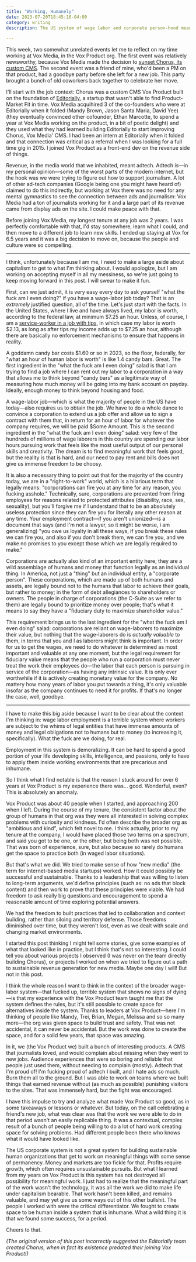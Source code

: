 ```yaml
---
title: "Working, Humanely"
date: 2023-07-20T18:45:16-04:00
category: writing
description: The US system of wage labor and corporate person-hood means that work is bullshit and impermanent, but this week a few events made me reflect on how much possibility for other ways of working are still available.

---
```


This week, two somewhat unrelated events let me to reflect on my time working at Vox Media, in the Vox Product org. The first event was relatively newsworthy, because Vox Media made the decision to [sunset Chorus, its custom CMS](https://www.axios.com/2023/07/18/vox-media-chorus). The second event was a friend of mine, who'd been a PM on that product, had a goodbye party before she left for a new job. This party brought a bunch of old coworkers back together to celebrate her move.

I'll start with the job context: Chorus was a custom CMS Vox Product built on the foundation of [Editorially](http://stet.editorially.com/articles/editorially-joins-vox-media/), a startup that wasn't able to find Product-Market Fit in time. Vox Media acquihired  3 of the co-founders who were at Editorially when it folded (Mandy Brown, Jason Santa Maria, David Yee) (they eventually convinced other cofounder, Ethan Marcotte, to spend a year at Vox Media working on the product, in a bit of poetic delight) and they used what they had learned building Editorially to start improving Chorus, Vox Media' CMS. I had been an intern at Editorially when it folded and that connection was critical as a referral when I was looking for a full time gig in 2015. I joined Vox Product as a front-end dev on the revenue side of things.

Revenue, in the media world that we inhabited, meant adtech. Adtech is—in my personal opinion—some of the worst parts of the modern internet, but the hook was we were trying to figure out how to support journalism. A lot of other ad-tech companies (Google being one you might have heard of) claimed to do this indirectly, but working at Vox there was no need for any mental gymnastics to see the connection between ads and journalism: Vox Media had a ton of journalists working for it and a large part of its revenue came from display ads on the site. I could make peace with that.

Before joining Vox Media, my longest tenure at any job was 2 years. I was perfectly comfortable with that, I'd stay somewhere, learn what I could, and then move to a different job to learn new skills. I ended up staying at Vox for 6.5 years and it was a big decision to move on, because the people and culture were so compelling.

---

I think, unfortunately because I am me, I need to make a large aside about capitalism to get to what I'm thinking about. I would apologize, but I am working on accepting myself in all my messiness, so we're just going to keep moving forward in this post. I will swear to make it fun.

First, can we just admit, it is very easy every day to ask yourself "what the fuck am I even doing?" if you have a wage-labor job today? That is an _extremely_ justified question, all of the time. Let's just start with the facts. In the United States, where I live and have always lived, my labor is worth, according to the federal law, at minimum $7.25 an hour. Unless, of course, I am a [service-worker in a job with tips](https://www.dol.gov/agencies/whd/state/minimum-wage/tipped
), in which case my labor is worth $2.13, as long as after tips my income adds up to $7.25 an hour, although there are basically no enforcement mechanisms to ensure that happens in reality.

A goddamn candy bar costs $1.60 or so in 2023, so the floor, federally, for "what an hour of human labor is worth" is like 1.4 candy bars. Great. The first ingredient in the "what the fuck am I even doing" salad is that I am trying to find a job where I can rent out my labor to a corporation in a way that allows me to think beyond "candy bars" as a legitimate way of measuring how much money will be going into my bank account on payday. Ideally, enough money to think beyond housing and food.

A wage-labor job—which is what the majority of people in the US have today—also requires us to obtain the job. We have to do a whole dance to convince a corporation to extend us a job offer and allow us to sign a contract with them that, in return for an hour of labor for whatever the company requires, we will be paid $Some Amount.  This is the second ingredient in the "what the fuck am I even doing" salad: very few of the hundreds of millions of wage laborers in this country are spending our labor hours pursuing work that feels like the most useful output of our personal skills and creativity. The dream is to find meaningful work that feels good, but the reality is that is hard, and our need to pay rent and bills does not give us immense freedom to be choosy.

It is also a necessary thing to point out that for the majority of the country today, we are in a "right-to-work" world, which is a hilarious term that legally means: "corporations can fire you at any time for any reason, you fucking asshole." Technically, sure, corporations are prevented from firing employees for reasons related to protected attributes (disability, race, sex, sexuality), but you'll forgive me if I understand that to be an absolutely useless protection since they can fire you for literally any other reason at any time. Your employment contract—if you aren't unionized—is a document that says (and I'm not a lawyer, so it might be worse, i am generalizing) "you owe us loyalty in all these ways, if you break these rules we can fire you, and also if you don't break them, we can fire you, and we make no promises to you except those which we are legally required to make."

Corporations are actually also kind of an important entity here; they are a wild assemblage of humans and money that function legally as an individual thing. In America, not just a "thing" but an individual entity, a "corporate person". These corporations, which are made up of both humans and assets, are legally bound not to the humans that labor to achieve their goals, but rather to money; in the form of debt allegiances to shareholders or owners. The people in charge of corporations (the C-Suite as we refer to them) are legally bound to prioritize money over people; that's what it means to say they have a "fiduciary duty to maximize shareholder value." 

This requirement brings us to the last ingredient for the "what the fuck am I even doing" salad: corporations are reliant on wage-laborers to maximize their value, but nothing that the wage-laborers do is _actually valuable_ to them, in terms that you and I as laborers might think is important. In order for us to get the wages, we need to do whatever is determined as most important and valuable at any one moment, but the legal requirement for fiduciary value means that the people who run a corporation must never treat the work their employees do—the labor that each person is pursuing in service of the corporation—as having any intrinsic value. It is only ever worthwhile if it is actively creating monetary value for the company. No mattery how many years of labor you put towards a thing, it's only valuable insofar as the company continues to need it for profits. If that's no longer the case, well, goodbye.

---

I have to make this big aside because I want to be clear about the context I'm thinking in: wage labor employment is a terrible system where workers are subject to the whims of legal entities that have immense amounts of money and legal obligations not to humans but to money (to increasing it, specifically). What the fuck are we doing, for real.

Employment in this system is demoralizing. It can be hard to spend a good portion of your life developing skills, intelligence, and passions, only to have to apply them inside working environments that are precarious and inhumane.

So I think what I find notable is that the reason I stuck around for over 6 years at Vox Product is my experience there was... good. Wonderful, even? This is absolutely an anomaly. 

Vox Product was about 40 people when I started, and approaching 200 when I left. During the course of my tenure, the consistent factor about the group of humans in that org was they were all interested in solving complex problems with curiosity and kindness. I'd often describe the broader org as "ambitious and kind", which felt novel to me. I think actually, prior to my tenure at the company, I would have placed those two terms on a spectrum, and said you got to be one, or the other, but being both was not possible. That was born of experience, sure, but also because so rarely do humans get the space to practice both (in waged labor situations).

But that's what we did. We tried to make sense of how "new media" (the term for internet-based media startups) worked. How it could possibly be successful and sustainable. Thanks to a leadership that was willing to listen to long-term arguments, we'd define principles (such as: no ads that block content) and then work to prove that these principles were viable. We had freedom to ask really big questions and encouragement to spend a reasonable amount of time exploring potential answers.

We had the freedom to built practices that led to collaboration and context building, rather than siloing and territory defense. Those freedoms diminished over time, but they weren't lost, even as we dealt with scale and changing market environments.

I started this post thinking I might tell some stories, give some examples of what that looked like in practice, but I think that's not so interesting. I could tell you about various projects I observed (I was never on the team directly building Chorus), or projects I worked on when we tried to figure out a path to sustainable revenue generation for new media. Maybe one day I will! But not in this post.

I think the whole reason I want to think in the context of the broader wage-labor system—that fucked up, terrible system that shows no signs of dying—is that my experience with the Vox Product team taught me that the system defines the rules, but it's still possible to create space for alternatives inside the system. Thanks to leaders at Vox Product—here I'm thinking of people like Mandy, Trei, Brian, Megan, Melissa and so so many more—the org was given space to build trust and safety. That was not accidental, it can never be accidental. But the work was done to create the space, and for a solid few years, that space was amazing.

In it, we (the Vox Product we) built a bunch of interesting products. A CMS that journalists loved, and would complain about missing when they went to new jobs. Audience experiences that were so boring and reliable that people just used them, without needing to complain (mostly). Adtech that I'm proud of! I'm fucking proud of adtech I built, and I hate ads so much. Burn them all to the ground. But I was able to work on teams where we built things that earned revenue without (as much as possible) punishing visitors to the sites. That was immensely hard, but the fight was encouraged.

I have this impulse to try and analyze what made Vox Product so good, as in some takeaways or lessons or whatever. But today, on the call celebrating a friend's new job, what was clear was that the work we were able to do in that period wasn't an easily replicable thing. It was a contextual, complex result of a bunch of people being willing to do a lot of hard work creating space for solving problems. Had different people been there who knows what it would have looked like.

The US corporate system is not a great system for building sustainable human organizations that get to work on meaningful things with some sense of permanency. Money and markets are too fickle for that. Profits require growth, which often requires unsustainable pursuits. But what I learned from my years on Vox Product is this system has not destroyed all possibility for meaningful work. I just had to realize that the meaningful part of the work wasn't the technology, it was all the work we did to make life under capitalism bearable. That work hasn't been killed, and remains valuable, and may yet give us some ways out of this other bullshit. The people I worked with were the critical differentiator. We fought to create space to be human inside a system that is inhumane. What a wild thing it is that we found some success, for a period.

Cheers to that.

_(The original version of this post incorrectly suggested the Editorially team created Chorus, when in fact its existence predated their joining Vox Product!)_